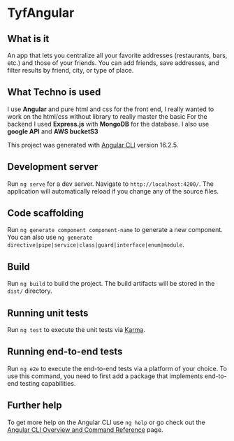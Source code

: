 # TyfAngular

## What is it

An app that lets you centralize all your favorite addresses (restaurants, bars, etc.) and those of your friends. You can add friends, save addresses, and filter results by friend, city, or type of place.

## What Techno is used

I use **Angular** and pure html and css for the front end, I really wanted to work on the html/css without library to really master the basic
For the backend I used **Express.js** with **MongoDB** for the database.
I also use **google API** and **AWS bucketS3**




This project was generated with [Angular CLI](https://github.com/angular/angular-cli) version 16.2.5.

## Development server

Run `ng serve` for a dev server. Navigate to `http://localhost:4200/`. The application will automatically reload if you change any of the source files.

## Code scaffolding

Run `ng generate component component-name` to generate a new component. You can also use `ng generate directive|pipe|service|class|guard|interface|enum|module`.

## Build

Run `ng build` to build the project. The build artifacts will be stored in the `dist/` directory.

## Running unit tests

Run `ng test` to execute the unit tests via [Karma](https://karma-runner.github.io).

## Running end-to-end tests

Run `ng e2e` to execute the end-to-end tests via a platform of your choice. To use this command, you need to first add a package that implements end-to-end testing capabilities.

## Further help

To get more help on the Angular CLI use `ng help` or go check out the [Angular CLI Overview and Command Reference](https://angular.io/cli) page.
